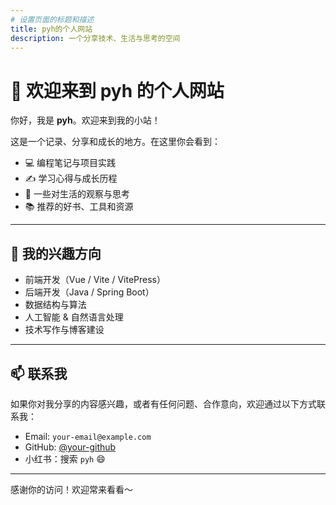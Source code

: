 ```yaml
---
# 设置页面的标题和描述
title: pyh的个人网站
description: 一个分享技术、生活与思考的空间
---
```


# 👋 欢迎来到 pyh 的个人网站

你好，我是 **pyh**。欢迎来到我的小站！

这是一个记录、分享和成长的地方。在这里你会看到：

- 💻 编程笔记与项目实践
- ✍️ 学习心得与成长历程
- 🌱 一些对生活的观察与思考
- 📚 推荐的好书、工具和资源

---

## 🚀 我的兴趣方向

- 前端开发（Vue / Vite / VitePress）
- 后端开发（Java / Spring Boot）
- 数据结构与算法
- 人工智能 & 自然语言处理
- 技术写作与博客建设

---

## 📫 联系我

如果你对我分享的内容感兴趣，或者有任何问题、合作意向，欢迎通过以下方式联系我：

- Email: `your-email@example.com`
- GitHub: [@your-github](https://github.com/your-github)
- 小红书：搜索 `pyh` 😄

---

感谢你的访问！欢迎常来看看～
